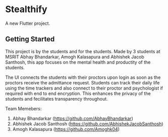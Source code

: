 # Stealthify

A new Flutter project.

## Getting Started

This project is by the students and for the students. Made by 3 students at MSRIT Abhay Bhandarkar, Amogh Kalasapura and Abhishek Jacob Santhosh, this app focuses on the mental health and productity of the students.

The UI connects the students with their proctors upon login as soon as the proctors receive the admittance request. Students can track their daily life using the time trackers and also connect to their proctor and psychologist if required with end to end encryption. This enhances the privacy of the students and fecilitates transparency throughout.

Team Memebers:

1) Abhay Bhandarkar (https://github.com/AbhayBhandarkar)
2) Abhishek Jacob Santhosh (https://github.com/AbhishekJacobSanthosh)
3) Amogh Kalasapura (https://github.com/Amoghk04)
